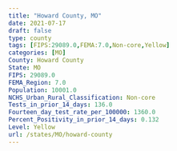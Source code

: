 ```yaml
---
title: "Howard County, MO"
date: 2021-07-17
draft: false
type: county
tags: [FIPS:29089.0,FEMA:7.0,Non-core,Yellow]
categories: [MO]
County: Howard County
State: MO
FIPS: 29089.0
FEMA_Region: 7.0
Population: 10001.0
NCHS_Urban_Rural_Classification: Non-core
Tests_in_prior_14_days: 136.0
Fourteen_day_test_rate_per_100000: 1360.0
Percent_Positivity_in_prior_14_days: 0.132
Level: Yellow
url: /states/MO/howard-county
---
```



